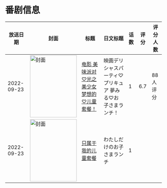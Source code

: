 # 番剧信息

|放送日期|封面|标题|日文标题|话数|评分|评分人数|
|---|---|---|---|---|---|---|
|2022-09-23|<img src="//lain.bgm.tv/pic/cover/c/b8/e8/368456_psI8y.jpg" alt="封面" style="width:150px;height:200px;object-fit:cover;">|[电影 美味派对♡光之美少女 梦想的♡儿童套餐！](https://bangumi.tv/subject/368456)|映画デリシャスパーティ♡プリキュア 夢みる♡お子さまランチ！|1|6.7|88人评分|
|2022-09-23|<img src="//lain.bgm.tv/pic/cover/c/aa/36/534433_xiGZj.jpg" alt="封面" style="width:150px;height:200px;object-fit:cover;">|[只属于我的儿童套餐](https://bangumi.tv/subject/534433)|わたしだけのお子さまランチ|1|||

